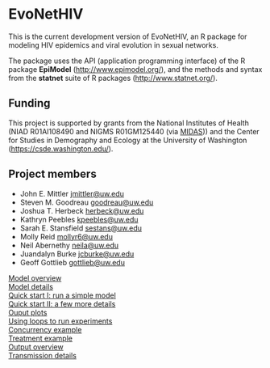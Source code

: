 # EvoNetHIV  

This is the current development version of EvoNetHIV, an R package for modeling HIV epidemics and viral evolution in sexual networks. 

The package uses the API (application programming interface) of the R package **EpiModel** (http://www.epimodel.org/), and the methods and syntax from the **statnet** suite of R packages (http://www.statnet.org/).

## Funding  

This project is supported by grants from the National Institutes of Health (NIAD R01AI108490 and NIGMS R01GM125440 (via [MIDAS](https://www.nigms.nih.gov/Research/specificareas/MIDAS/Pages/default.aspx))) and the Center for Studies in Demography and Ecology at the University of Washington (https://csde.washington.edu/). 

## Project members  

* John E. Mittler <jmittler@uw.edu>
* Steven M. Goodreau <goodreau@uw.edu>
* Joshua T. Herbeck <herbeck@uw.edu>
* Kathryn Peebles <kpeebles@uw.edu>
* Sarah E. Stansfield <sestans@uw.edu>
* Molly Reid <mollyr6@uw.edu>
* Neil Abernethy <neila@uw.edu>
* Juandalyn Burke <jcburke@uw.edu>
* Geoff Gottlieb <gottlieb@uw.edu>  

[Model overview](https://github.com/EvoNetHIV/EvoNet/blob/master/documentation/Model_overview.md)  
[Model details](https://evonethiv.github.io/EvoNetHIV/documentation/Model_details.html)    
[Quick start I: run a simple model](https://github.com/EvoNetHIV/EvoNet/blob/master/documentation/Quick%20start.md)    
[Quick start II: a few more details](https://github.com/EvoNetHIV/EvoNetHIV/blob/master/documentation/Model_Basics_Overview.md)    
[Ouput plots](https://github.com/EvoNetHIV/EvoNetHIV/blob/master/documentation/output_plots_overview.md)  
[Using loops to run experiments](https://github.com/EvoNetHIV/EvoNetHIV/blob/master/documentation/loops_example.md)  
[Concurrency example](https://github.com/EvoNetHIV/EvoNetHIV/blob/master/documentation/concurrency_example.md)  
[Treatment example](https://github.com/EvoNetHIV/EvoNetHIV/blob/master/documentation/treatment_example.md)  
[Output overview](https://github.com/EvoNetHIV/EvoNetHIV/blob/master/documentation/Output_overview.md)  
[Transmission details](https://github.com/EvoNetHIV/EvoNetHIV/blob/master/documentation/trans_details.md)  


